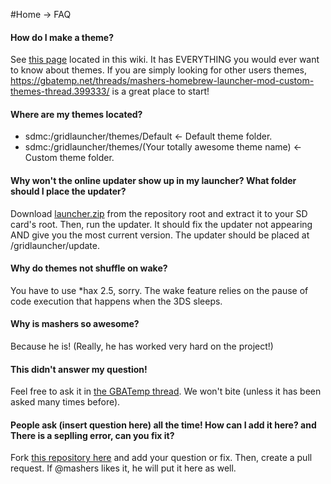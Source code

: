 #Home -> FAQ

#### How do I make a theme?
See [this page](Themes) located in this wiki. It has EVERYTHING you would ever want to know about themes. If you are simply looking for other users themes, https://gbatemp.net/threads/mashers-homebrew-launcher-mod-custom-themes-thread.399333/ is a great place to start!

#### Where are my themes located?
- sdmc:/gridlauncher/themes/Default <- Default theme folder.
- sdmc:/gridlauncher/themes/(Your totally awesome theme name) <- Custom theme folder.

#### Why won't the online updater show up in my launcher? What folder should I place the updater?
Download [launcher.zip](https://github.com/mashers/3ds_hb_menu/raw/master/launcher.zip) from the repository root and extract it to your SD card's root. Then, run the updater. It should fix the updater not appearing AND give you the most current version. The updater should be placed at /gridlauncher/update.

#### Why do themes not shuffle on wake?
You have to use *hax 2.5, sorry. The wake feature relies on the pause of code execution that happens when the 3DS sleeps.

#### Why is mashers so awesome?
Because he is! (Really, he has worked very hard on the project!)

#### This didn't answer my question!
Feel free to ask it in [the GBATemp thread](https://gbatemp.net/threads/release-homebrew-launcher-with-grid-layout.397527/). We won't bite (unless it has been asked many times before).

#### People ask (insert question here) all the time! How can I add it here? and There is a seplling error, can you fix it?
Fork [this repository here](https://github.com/RedInquisitive/3DS-Homebrew-Menu-Wiki) and add your question or fix. Then, create a pull request. If @mashers likes it, he will put it here as well.
